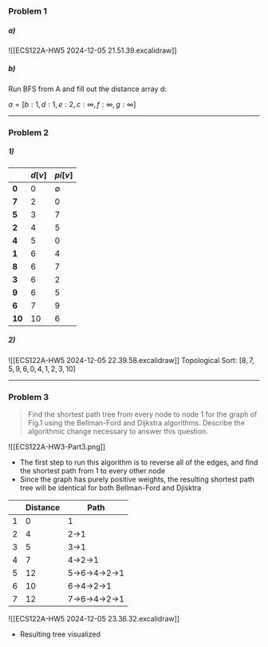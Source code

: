 

### Problem 1
##### a)
![[ECS122A-HW5 2024-12-05 21.51.39.excalidraw]]

##### b) 
Run BFS from A and fill out the distance array d:

$a = [b: 1, d: 1, e: 2,  c: \infty, f: \infty, g: \infty]$


---
### Problem 2
##### 1) 

|        | $d[v]$ | $pi[v]$     |
| ------ | ------ | ----------- |
| **0**  | 0      | $\emptyset$ |
| **7**  | 2      | 0           |
| **5**  | 3      | 7           |
| **2**  | 4      | 5           |
| **4**  | 5      | 0           |
| **1**  | 6      | 4           |
| **8**  | 6      | 7           |
| **3**  | 6      | 2           |
| **9**  | 6      | 5           |
| **6**  | 7      | 9           |
| **10** | 10     | 6           |
##### 2)
![[ECS122A-HW5 2024-12-05 22.39.58.excalidraw]]
Topological Sort: $[8, 7, 5, 9, 6, 0, 4, 1, 2, 3, 10]$


---
### Problem 3
> Find the shortest path tree from every node to node 1 for the graph of Fig.1 using the Bellman-Ford and Dijkstra algorithms. Describe the algorithmic change necessary to answer this question.

![[ECS122A-HW3-Part3.png]]
- The first step to run this algorithm is to reverse all of the edges, and find the shortest path from 1 to every other node
- Since the graph has purely positive weights, the resulting shortest path tree will be identical for both Bellman-Ford and Djisktra

|     | **Distance** | **Path**      |
| --- | ------------ | ------------- |
| 1   | 0            | 1             |
| 2   | 4            | 2->1          |
| 3   | 5            | 3->1          |
| 4   | 7            | 4->2->1       |
| 5   | 12           | 5->6->4->2->1 |
| 6   | 10           | 6->4->2->1    |
| 7   | 12           | 7->6->4->2->1 |

![[ECS122A-HW5 2024-12-05 23.36.32.excalidraw]]
- Resulting tree visualized
